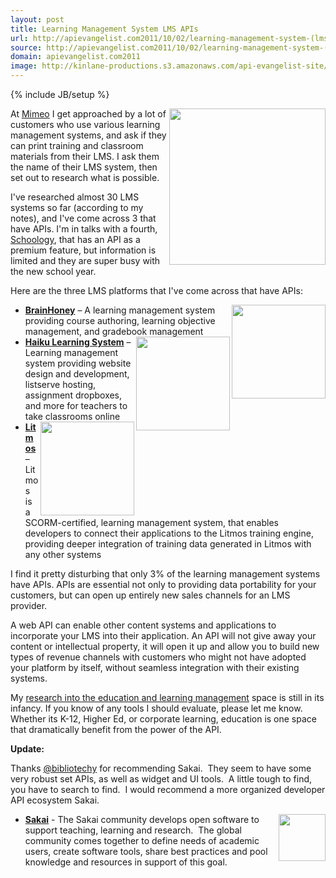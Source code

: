 ```yaml
---
layout: post
title: Learning Management System LMS APIs
url: http://apievangelist.com2011/10/02/learning-management-system-(lms)-apis/
source: http://apievangelist.com2011/10/02/learning-management-system-(lms)-apis/
domain: apievangelist.com2011
image: http://kinlane-productions.s3.amazonaws.com/api-evangelist-site/blog/learning-kids.jpeg
---
```

{% include JB/setup %}<p>
     <img src="http://kinlane-productions.s3.amazonaws.com/api-evangelist/LMS/learning-kids.jpeg"  width="250" align="right" />
</p>
<p>
     At <a title="Mimeo" href="http://developer.mimeo.com">Mimeo</a> I get approached by a lot of customers who use various learning management systems, and ask if they can print training and classroom materials from their LMS. I ask them the name of their LMS system, then set out to research what is possible.
</p>
<p>
     I've researched almost 30 LMS systems so far (according to my notes), and I've come across 3 that have APIs. I'm in talks with a fourth, <a title="Schoology" href="http://apievangelist.com/apis/schoology_api.php">Schoology</a>, that has an API as a premium feature, but information is limited and they are super busy with the new school year.
</p>
<p>
     Here are the three LMS platforms that I've come across that have APIs:
</p>
<ul>
     <li>
          <a href="http://gls.agilix.com/Docs/Concept/Overview"><img src="http://kinlane-productions.s3.amazonaws.com/api-evangelist/LMS/BrainHoney-Logo.png"  width="150" align="right" /></a><a href="http://gls.agilix.com/Docs/Concept/Overview"><strong>BrainHoney</strong></a> – A learning management system providing course authoring, learning objective management, and gradebook management
     </li>
     <li>
          <a href="http://apievangelist.com/apis/haiku_learning_system.php"><img src="http://kinlane-productions.s3.amazonaws.com/api-evangelist/LMS/haiku-logo.png"  width="150" align="right" /></a><a href="http://apievangelist.com/apis/haiku_learning_system.php"><strong>Haiku Learning System</strong></a> – Learning management system providing website design and development, listserve hosting, assignment dropboxes, and more for teachers to take classrooms online
     </li>
     <li>
          <a href="http://help.litmos.com/developer-api/"><img src="http://kinlane-productions.s3.amazonaws.com/api-evangelist/LMS/litmos-logo.png"  width="150" align="right" /></a><a href="http://help.litmos.com/developer-api/"><strong>Litmos</strong></a> – Litmos is a SCORM-certified, learning management system, that enables developers to connect their applications to the Litmos training engine, providing deeper integration of training data generated in Litmos with any other systems
     </li>
</ul>
<p>
     I find it pretty disturbing that only 3% of the learning management systems have APIs. APIs are essential not only to providing data portability for your customers, but can open up entirely new sales channels for an LMS provider.
</p>
<p>
     A web API can enable other content systems and applications to incorporate your LMS into their application. An API will not give away your content or intellectual property, it will open it up and allow you to build new types of revenue channels with customers who might not have adopted your platform by itself, without seamless integration with their existing systems.
</p>
<p>
     My <a title="research into the dcuation and learning management space" href="http://apievangelist.com/industries/education.php">research into the education and learning management</a> space is still in its infancy. If you know of any tools I should evaluate, please let me know. Whether its K-12, Higher Ed, or corporate learning, education is one space that dramatically benefit from the power of the API.
</p>
<p>
     <strong>Update:</strong>  
</p>
<p>
     Thanks <a title="@bibliotechy" href="http://twitter.com/!/bibliotechy">@bibliotechy</a> for recommending Sakai.  They seem to have some very robust set APIs, as well as widget and UI tools.  A little tough to find, you have to search to find.  I would recommend a more organized developer API ecosystem Sakai.  
</p>
<ul>
     <li>
          <a href="https://confluence.sakaiproject.org/dosearchsite.action?queryString=api"><img src="http://kinlane-productions.s3.amazonaws.com/api-evangelist/LMS/sakainew_logo.png"  width="75" align="right" /></a><strong><a title="Sakai" href="https://confluence.sakaiproject.org/dosearchsite.action?queryString=api">Sakai</a></strong> - The Sakai community develops open software to support teaching, learning and research.  The global community comes together to define needs of academic users, create software tools, share best practices and pool knowledge and resources in support of this goal.
     </li>
</ul>
